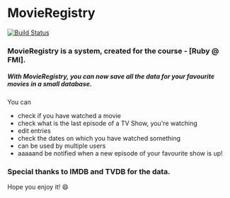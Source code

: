 # MovieRegistry
[![Build Status](https://travis-ci.org/betrakiss/MovieRegistry.svg?branch=master)](https://travis-ci.org/betrakiss/MovieRegistry)

### MovieRegistry is a system, created for the course - [Ruby @ FMI].

##### With MovieRegistry, you can now save all the data for your favourite movies in a small database.

You can
  - check if you have watched a movie
  - check what is the last episode of a TV Show, you're watching
  - edit entries
  - check the dates on which you have watched something
  - can be used by multiple users
  - aaaaand be notified when a new episode of your favourite show is up!

  
  
### Special thanks to IMDB and TVDB for the data.

Hope you enjoy it! :smile:
